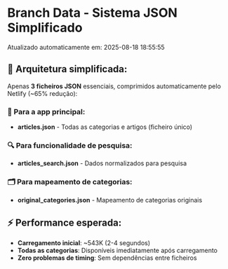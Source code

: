 # Branch Data - Sistema JSON Simplificado
Atualizado automaticamente em: 2025-08-18 18:55:55

## 🎯 Arquitetura simplificada:
Apenas **3 ficheiros JSON** essenciais, comprimidos automaticamente pelo Netlify (~65% redução):

### 📱 Para a app principal:
- **articles.json** - Todas as categorias e artigos (ficheiro único)

### 🔍 Para funcionalidade de pesquisa:
- **articles_search.json** - Dados normalizados para pesquisa

### 🗂️ Para mapeamento de categorias:
- **original_categories.json** - Mapeamento de categorias originais

## ⚡ Performance esperada:
- **Carregamento inicial**: ~543K (2-4 segundos)
- **Todas as categorias**: Disponíveis imediatamente após carregamento
- **Zero problemas de timing**: Sem dependências entre ficheiros
